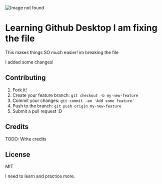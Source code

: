 ![Image not found](bannerimage.jpg "James Webb Nebula Image")



# Learning Github Desktop I am fixing the file


This makes things SO much easier!
im breaking the file

I added some changes!

## Contributing

1. Fork it!
2. Create your feature branch: `git checkout -b my-new-feature`
3. Commit your changes: `git commit -am 'Add some feature'`
4. Push to the branch: `git push origin my-new-feature`
5. Submit a pull request :D

## Credits

TODO: Write credits

## License

MIT 


I need to learn and practice more.
